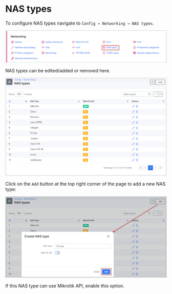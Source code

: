 NAS types
=========

To configure NAS types navigate to `Config → Networking → NAS types`.

![icon](icon.png)

NAS types can be edited/added or removed here.

![Nas types](list.png)

Click on the `Add` button at the top right corner of the page to add a new NAS type:

![Create NAS](add.png)

If this NAS type can use Mikrotik API, enable this option.
